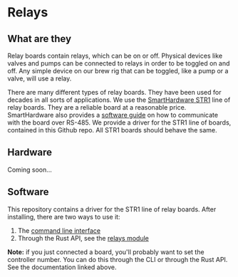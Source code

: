 # Relays

## What are they

Relay boards contain relays, which can be on or off. Physical devices like valves and pumps can be connected to relays in order to be toggled on and off. Any simple device on our brew rig that can be toggled, like a pump or a valve, will use a relay.

There are many different types of relay boards. They have been used for decades in all sorts of applications. We use the [SmartHardware STR1](https://www.smarthardware.eu/index.php) line of relay boards. They are a reliable board at a reasonable price. SmartHardware also provides a [software guide](https://www.smarthardware.eu/manual/str1xxxxxx_com.pdf) on how to communicate with the board over RS-485. We provide a driver for the STR1 line of boards, contained in this Github repo. All STR1 boards should behave the same.

## Hardware
Coming soon...

## Software
This repository contains a driver for the STR1 line of relay boards. After installing, there are two ways to use it:

1. The [command line interface](https://docs.rs/brewdrivers/0.2.2/brewdrivers/cli/index.html#relays)
2. Through the Rust API, see the [relays module](https://docs.rs/brewdrivers/0.2.2/brewdrivers/relays/index.html)

**Note:** if you just connected a board, you'll probably want to set the controller number. You can do this through the CLI or through the Rust API. See the documentation linked above.
